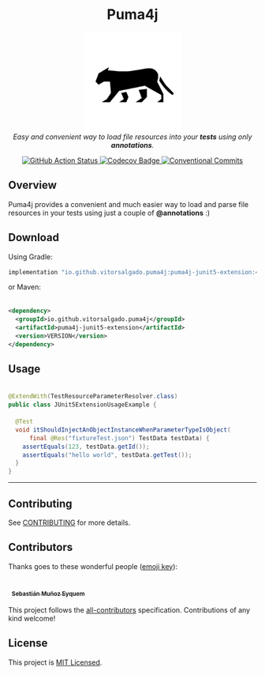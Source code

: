 <h1 align="center">Puma4j</h1>

<p align="center">
  <img src="docs/assets/logo.png" alt="Repository Logo" width='200px' height='200px' />
  <br />
  <i>Easy and convenient way to load file resources into your <strong>tests</strong> using only <strong>annotations</strong>.</i>
</p>

<p align="center">
  <a href="https://github.com/vitorsalgado/puma4j/actions/workflows/ci.yml">
    <img src="https://github.com/vitorsalgado/puma4j/actions/workflows/ci.yml/badge.svg" alt="GitHub Action Status" />
  </a>
  <a href="https://codecov.io/gh/vitorsalgado/puma4j">
    <img src="https://codecov.io/gh/vitorsalgado/puma4j/branch/main/graph/badge.svg?token=EFC2SD81AV" alt="Codecov Badge"/>
  </a>
  <a href="https://conventionalcommits.org">
    <img src="https://img.shields.io/badge/Conventional%20Commits-1.0.0-yellow.svg" alt="Conventional Commits"/>
  </a>
</p>

## Overview

Puma4j provides a convenient and much easier way to load and parse file resources in your tests
using just a couple of **@annotations** :)

## Download

Using Gradle:

```groovy
implementation "io.github.vitorsalgado.puma4j:puma4j-junit5-extension:<VERSION>"
```

or Maven:

```xml

<dependency>
  <groupId>io.github.vitorsalgado.puma4j</groupId>
  <artifactId>puma4j-junit5-extension</artifactId>
  <version>VERSION</version>
</dependency>
```

## Usage

```java

@ExtendWith(TestResourceParameterResolver.class)
public class JUnit5ExtensionUsageExample {

  @Test
  void itShouldInjectAnObjectInstanceWhenParameterTypeIsObject(
      final @Res("fixtureTest.json") TestData testData) {
    assertEquals(123, testData.getId());
    assertEquals("hello world", testData.getTest());
  }
}

```

---

## Contributing

See [CONTRIBUTING](CONTRIBUTING.md) for more details.

## Contributors

Thanks goes to these wonderful people ([emoji key](https://allcontributors.org/docs/en/emoji-key)):

<!-- ALL-CONTRIBUTORS-LIST:START - Do not remove or modify this section -->
<!-- prettier-ignore-start -->
<!-- markdownlint-disable -->
<table border="0">
  <tr>
    <td style='border-style: hidden;' align="center"><a href="https://github.com/smunoz2"><img src="https://avatars.githubusercontent.com/u/61516534?v=4" width="50px;" alt=""/><br /><sub><b>Sebastián Muñoz Eyquem</b></sub></a></td>
  </tr>
</table>

<!-- markdownlint-restore -->
<!-- prettier-ignore-end -->

<!-- ALL-CONTRIBUTORS-LIST:END -->

This project follows the [all-contributors](https://github.com/all-contributors/all-contributors)
specification. Contributions of any kind welcome!

## License

This project is [MIT Licensed](LICENSE).
